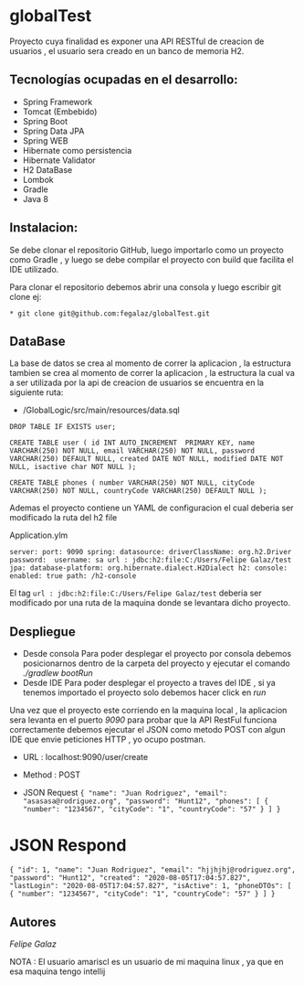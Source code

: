 # globalTest

Proyecto cuya finalidad es exponer una API RESTful de creacion de usuarios , el usuario sera creado en un banco de memoria H2.

## Tecnologías ocupadas en el desarrollo:

* Spring Framework 
* Tomcat (Embebido)
* Spring Boot
* Spring Data JPA
* Spring WEB
* Hibernate como persistencia
* Hibernate Validator
* H2 DataBase 
* Lombok
* Gradle
* Java 8

## Instalacion:
 
Se debe clonar el repositorio GitHub, luego importarlo como un proyecto como Gradle , y luego se debe compilar el proyecto con build que facilita el IDE utilizado.

Para clonar el repositorio debemos abrir una consola y luego escribir git clone <nombre del repositorio> ej:
	
	* git clone git@github.com:fegalaz/globalTest.git

## DataBase

La base de datos se crea al momento de correr la aplicacion , la estructura tambien se crea al momento de correr la aplicacion , la estructura la cual va a ser utilizada por la api de creacion de usuarios se encuentra en la siguiente ruta:

* /GlobalLogic/src/main/resources/data.sql

`DROP TABLE IF EXISTS user;`
 
`CREATE TABLE user (
  id INT AUTO_INCREMENT  PRIMARY KEY,
  name VARCHAR(250) NOT NULL,
  email VARCHAR(250) NOT NULL,
  password VARCHAR(250) DEFAULT NULL,
  created DATE NOT NULL,
  modified DATE NOT NULL,
  isactive char NOT NULL
);`

`CREATE TABLE phones (
  number VARCHAR(250) NOT NULL,
  cityCode VARCHAR(250) NOT NULL,
  countryCode VARCHAR(250) DEFAULT NULL
);`

Ademas el proyecto contiene un YAML de configuracion el cual deberia ser modificado la ruta del h2 file

Application.ylm

`server:
    port: 9090
spring:
    datasource:
        driverClassName: org.h2.Driver
        password: 
        username: sa
        url : jdbc:h2:file:C:/Users/Felipe Galaz/test
    jpa:
        database-platform: org.hibernate.dialect.H2Dialect
    h2:
        console:
            enabled: true
            path: /h2-console`

El tag `url : jdbc:h2:file:C:/Users/Felipe Galaz/test` deberia ser modificado por una ruta de la maquina donde se levantara dicho proyecto.

## Despliegue

* Desde consola
	Para poder desplegar el proyecto por consola debemos posicionarnos dentro de la carpeta del proyecto y ejecutar el comando *./gradlew bootRun*
* Desde IDE
	Para poder desplegar el proyecto a traves del IDE , si ya tenemos importado el proyecto solo debemos hacer click en *run*

Una vez que el proyecto este corriendo en la maquina local , la aplicacion sera levanta en el puerto *9090* para probar que la API RestFul funciona correctamente debemos ejecutar el JSON como metodo POST con algun IDE que envie peticiones HTTP , yo ocupo postman.



* URL : localhost:9090/user/create 

* Method : POST

* JSON Request
`{
	"name": "Juan Rodriguez",
	"email": "asasasa@rodriguez.org",
	"password": "Hunt12",
"phones": [
	{
		"number": "1234567",
		"cityCode": "1",
		"countryCode": "57"
	}
]
}`


# JSON Respond
`{
    "id": 1,
    "name": "Juan Rodriguez",
    "email": "hjjhjhj@rodriguez.org",
    "password": "Hunt12",
    "created": "2020-08-05T17:04:57.827",
    "lastLogin": "2020-08-05T17:04:57.827",
    "isActive": 1,
    "phoneDTOs": [
        {
            "number": "1234567",
            "cityCode": "1",
            "countryCode": "57"
        }
    ]
}`

## Autores

*Felipe Galaz*

NOTA : El usuario amariscl es un usuario de mi maquina linux , ya que en esa maquina tengo intellij
